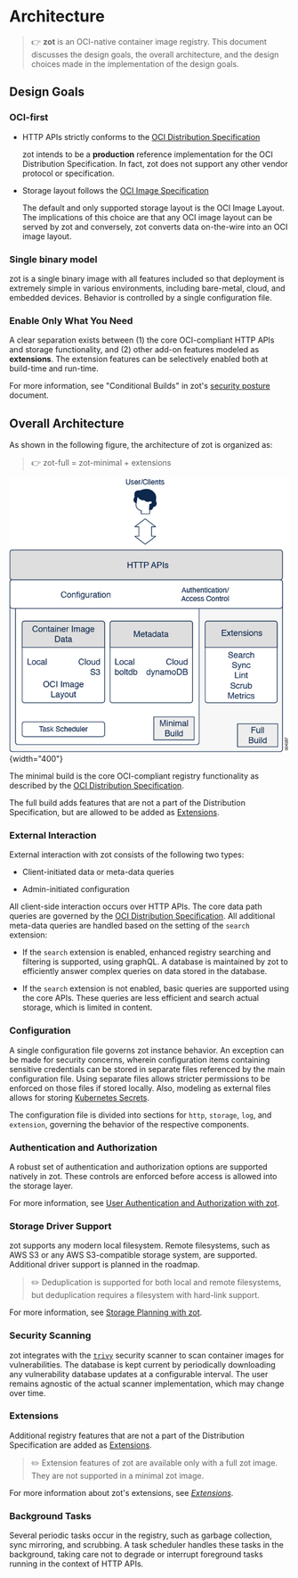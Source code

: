 # Architecture

> :point_right: **zot** is an OCI-native container image registry. This document discusses the design goals, the overall architecture, and the design choices made in the implementation of the design goals.

## Design Goals

### OCI-first

-   HTTP APIs strictly conforms to the [OCI Distribution
    Specification](https://github.com/opencontainers/distribution-spec)

    zot intends to be a **production** reference implementation for the
    OCI Distribution Specification. In fact, zot does not support any
    other vendor protocol or specification.

-   Storage layout follows the [OCI Image
    Specification](https://github.com/opencontainers/image-spec)

    The default and only supported storage layout is the OCI Image
    Layout. The implications of this choice are that any OCI image
    layout can be served by zot and conversely, zot converts data
    on-the-wire into an OCI image layout.

### Single binary model

zot is a single binary image with all features included so that deployment is extremely simple in various environments, including bare-metal, cloud, and embedded devices. Behavior is controlled by a single configuration file.

### Enable Only What You Need

A clear separation exists between (1) the core OCI-compliant HTTP APIs and storage functionality, and (2) other add-on features modeled as **extensions**. The extension features can be selectively enabled both at build-time and run-time.

For more information, see "Conditional Builds" in zot's [security posture](../articles/security-posture.md#_conditional_builds) document.

## Overall Architecture

As shown in the following figure, the architecture of zot is organized as: 

> :point_right: zot-full = zot-minimal + extensions

![504567.jpg](../assets/images/504567.jpg){width="400"}

The minimal build is the core OCI-compliant registry functionality as described by the [OCI Distribution Specification](https://github.com/opencontainers/distribution-spec). 

The full build adds features that are not a part of the Distribution Specification, but are allowed to be added as [Extensions](https://github.com/opencontainers/distribution-spec/tree/main/extensions). 

### External Interaction

External interaction with zot consists of the following two types:

-   Client-initiated data or meta-data queries

-   Admin-initiated configuration

All client-side interaction occurs over HTTP APIs. The core data path queries are governed by the [OCI Distribution Specification](https://github.com/opencontainers/distribution-spec). All additional meta-data queries are handled based on the setting of the `search` extension:

-   If the `search` extension is enabled, enhanced registry searching
    and filtering is supported, using graphQL. A database is maintained
    by zot to efficiently answer complex queries on data stored in the
    database.

-   If the `search` extension is not enabled, basic queries are
    supported using the core APIs. These queries are less efficient and
    search actual storage, which is limited in content.

### Configuration

A single configuration file governs zot instance behavior. An exception can be made for security concerns, wherein configuration items containing sensitive credentials can be stored in separate files referenced by the main configuration file. Using separate files allows stricter permissions to be enforced on those files if stored locally. Also, modeling as external files allows for storing [Kubernetes Secrets](https://kubernetes.io/docs/concepts/configuration/secret/).

The configuration file is divided into sections for `http`, `storage`, `log`, and `extension`, governing the behavior of the respective components.

### Authentication and Authorization

A robust set of authentication and authorization options are supported natively in zot. These controls are enforced before access is allowed into the storage layer.

For more information, see [User Authentication and Authorization with zot](../articles/authn-authz.md).

### Storage Driver Support

zot supports any modern local filesystem. Remote filesystems, such as AWS S3 or any AWS S3-compatible storage system, are supported. Additional driver support is planned in the roadmap.

> :pencil2:
> Deduplication is supported for both local and remote filesystems, but deduplication requires a filesystem with hard-link support.

For more information, see [Storage Planning with zot](../articles/storage.md).

### Security Scanning

zot integrates with the [`trivy`](https://github.com/aquasecurity/trivy) security scanner to scan container images for vulnerabilities. The database is kept current by periodically downloading any vulnerability database updates at a configurable interval. The user remains agnostic of the actual scanner implementation, which may change over time.

### Extensions

Additional registry features that are not a part of the Distribution Specification are added as [Extensions](https://github.com/opencontainers/distribution-spec/tree/main/extensions).  

> :pencil2:
> Extension features of zot are available only with a full zot image. They are not supported in a minimal zot image.

For more information about zot's extensions, see [*Extensions*](extensions.md).

### Background Tasks

Several periodic tasks occur in the registry, such as garbage collection, sync mirroring, and scrubbing. A task scheduler handles these tasks in the background, taking care not to degrade or interrupt foreground tasks running in the context of HTTP APIs.
